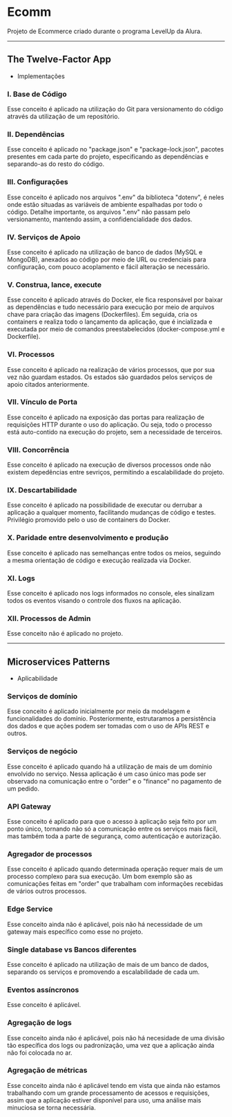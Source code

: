 # **Ecomm**

Projeto de Ecommerce criado durante o programa LevelUp da Alura.

---

## The Twelve-Factor App

- Implementações

### I. Base de Código

Esse conceito é aplicado na utilização do Git para versionamento do código através da utilização de um repositório.

### II. Dependências

Esse conceito é aplicado no "package.json" e "package-lock.json", pacotes presentes em cada parte do projeto, especificando as dependências e separando-as do resto do código.

### III. Configurações

Esse conceito é aplicado nos arquivos ".env" da biblioteca "dotenv", é neles onde estão situadas as variáveis de ambiente  espalhadas por todo o código. Detalhe importante, os arquivos ".env" não passam pelo versionamento, mantendo assim, a confidencialidade dos dados.

### IV. Serviços de Apoio

Esse conceito é aplicado na utilização de banco de dados (MySQL e MongoDB), anexados ao código por meio de URL ou credenciais para configuração, com pouco acoplamento e fácil alteração se necessário.  

### V. Construa, lance, execute

Esse conceito é aplicado através do Docker, ele fica responsável por baixar as dependências e tudo necessário para execução por meio de arquivos chave para criação das imagens (Dockerfiles). Em seguida, cria os containers e realiza todo o lançamento da aplicação, que é incializada e executada por meio de comandos preestabelecidos (docker-compose.yml e Dockerfile).

### VI. Processos

Esse conceito é aplicado na realização de vários processos, que por sua vez não guardam estados. Os estados são guardados pelos serviços de apoio citados anteriormente.

### VII. Vínculo de Porta

Esse conceito é aplicado na exposição das portas para realização de requisições HTTP durante o uso do aplicação. Ou seja, todo o processo está auto-contido na execução do projeto, sem a necessidade de terceiros.

### VIII. Concorrência

Esse conceito é aplicado na execução de diversos processos onde não existem depedências entre sevriços, permitindo a escalabilidade do projeto.

### IX. Descartabilidade

Esse conceito é aplicado na possibilidade de executar ou derrubar a aplicação a qualquer momento, facilitando mudanças de código e testes. Privilégio promovido pelo o uso de containers do Docker.

### X. Paridade entre desenvolvimento e produção

Esse conceito é aplicado nas semelhanças entre todos os meios, seguindo a mesma orientação de código e execução realizada via Docker.

### XI. Logs

Esse conceito é aplicado nos logs informados no console, eles sinalizam todos os eventos visando o controle dos fluxos na aplicação.

### XII. Processos de Admin

Esse conceito não é aplicado no projeto.

---

## Microservices Patterns

- Aplicabilidade

### Serviços de domínio

Esse conceito é aplicado inicialmente por meio da modelagem e funcionalidades do domínio. Posteriormente, estrutaramos a persistência dos dados e que ações podem ser tomadas com o uso de APIs REST e outros.

### Serviços de negócio

Esse conceito é aplicado quando há a utilização de mais de um domínio envolvido no serviço. Nessa aplicação é um caso único mas pode ser observado na comunicação entre o "order" e o "finance" no pagamento de um pedido.

### API Gateway

Esse conceito é aplicado para que o acesso à aplicação seja feito por um ponto único, tornando não só a comunicação entre os serviços mais fácil, mas também toda a parte de segurança, como autenticação e autorização.

### Agregador de processos

Esse conceito é aplicado quando determinada operação requer mais de um processo complexo para sua execução. Um bom exemplo são as comunicações feitas em "order" que trabalham com informações recebidas de vários outros processos.

### Edge Service

Esse conceito ainda não é aplicável, pois não há necessidade de um gateway mais específico como esse no projeto.

### Single database vs Bancos diferentes

Esse conceito é aplicado na utilização de mais de um banco de dados, separando os serviços e promovendo a escalabilidade de cada um.

### Eventos assíncronos‌

Esse conceito é aplicável.

### Agregação de logs

Esse conceito ainda não é aplicável, pois não há necesidade de uma divisão tão específica dos logs ou padronização, uma vez que a aplicação ainda não foi colocada no ar.

### Agregação de métricas

Esse conceito ainda não é aplicável tendo em vista que ainda não estamos trabalhando com um grande processamento de acessos e requisições, assim que a aplicação estiver dísponível para uso, uma análise mais minuciosa se torna necessária.
